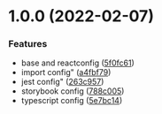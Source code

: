 # 1.0.0 (2022-02-07)


### Features

* base and reactconfig ([5f0fc61](https://github.com/niedzielnyaniol/eslint-config-niedzielnyaniol/commit/5f0fc61d65f9a19a50547b1e2e7851e9a1eae136))
* import config" ([a4fbf79](https://github.com/niedzielnyaniol/eslint-config-niedzielnyaniol/commit/a4fbf79d375fde56bafb1a6f771c60ce25d5c7bf))
* jest config" ([263c957](https://github.com/niedzielnyaniol/eslint-config-niedzielnyaniol/commit/263c95768ec448b3a2971d869d0639974ce3db94))
* storybook config ([788c005](https://github.com/niedzielnyaniol/eslint-config-niedzielnyaniol/commit/788c0058eed9ea55b3151134f9be6f17c8e2ab92))
* typescript config ([5e7bc14](https://github.com/niedzielnyaniol/eslint-config-niedzielnyaniol/commit/5e7bc1411b4c3f84ee8e0b984722f5827dc256fd))




